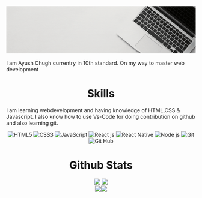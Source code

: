 <!--
**aayushchugh/aayushchugh** is a ✨ _special_ ✨ repository because its `README.md` (this file) appears on your GitHub profile.

Here are some ideas to get you started:

- 🔭 I’m currently working on ...
- 🌱 I’m currently learning ...
- 👯 I’m looking to collaborate on ...
- 🤔 I’m looking for help with ...
- 💬 Ask me about ...
- 📫 How to reach me: ...
- 😄 Pronouns: ...
- ⚡ Fun fact: ...
-->

<img src="./topbanner.gif">

I am Ayush Chugh currentry in 10th standard. On my way to master web development

<h1 align="center">Skills</h1>

I am learning webdevelopment and having knowledge of HTML,CSS & Javascript. I also know how to use Vs-Code for doing contribution on github and also learning git.

<p align="center"> 
<img alt="HTML5" src="https://img.shields.io/badge/html5-%23E34F26.svg?&style=for-the-badge&logo=html5&logoColor=white" />
 <img alt="CSS3" src="https://img.shields.io/badge/css3-%231572B6.svg?&style=for-the-badge&logo=css3&logoColor=white" />
 <img alt="JavaScript" src="https://img.shields.io/badge/javascript-%23323330.svg?&style=for-the-badge&logo=javascript&logoColor=%23F7DF1E" />
  <img alt="React js" src="https://img.shields.io/badge/react js-%23323330.svg?&style=for-the-badge&logo=react&logoColor=blue" />
   <img alt="React Native" src="https://img.shields.io/badge/react native-%23323330.svg?&style=for-the-badge&logo=react&logoColor=blue" />
     <img alt="Node js" src="https://img.shields.io/badge/node js-%23323330.svg?&style=for-the-badge&logo=nodedotjs&logoColor=green" />
     <img alt="Git" src="https://img.shields.io/badge/git-%23E34F26.svg?&style=for-the-badge&logo=git&logoColor=white" />
       <img alt="Git Hub" src="https://img.shields.io/badge/git hub-%23323330.svg?&style=for-the-badge&logo=github&logoColor=white" />

</p>


<h1 align="center">Github Stats</h1>
 <div align="center" >
<img width="40%" src="https://github-readme-stats.vercel.app/api?username=aayushchugh&show_icons=true"> <img width="40%" src="https://github-readme-stats.vercel.app/api/top-langs/?username=aayushchugh&layout=compact">
</div> 
<div align="center">
 <img src="https://github-readme-streak-stats.herokuapp.com/?user=aayushchugh&date_format=M%20j%5B%2C%20Y%5D)"><img src="https://activity-graph.herokuapp.com/graph?username=aayushchugh&bg_color=FFFFFF&color=000000&line=000000&point=00FF00"></div>
